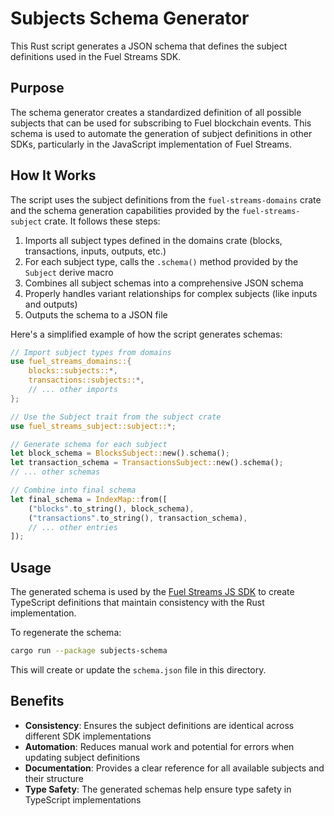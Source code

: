 # Subjects Schema Generator

This Rust script generates a JSON schema that defines the subject definitions used in the Fuel Streams SDK.

## Purpose

The schema generator creates a standardized definition of all possible subjects that can be used for subscribing to Fuel blockchain events. This schema is used to automate the generation of subject definitions in other SDKs, particularly in the JavaScript implementation of Fuel Streams.

## How It Works

The script uses the subject definitions from the `fuel-streams-domains` crate and the schema generation capabilities provided by the `fuel-streams-subject` crate. It follows these steps:

1. Imports all subject types defined in the domains crate (blocks, transactions, inputs, outputs, etc.)
2. For each subject type, calls the `.schema()` method provided by the `Subject` derive macro
3. Combines all subject schemas into a comprehensive JSON schema
4. Properly handles variant relationships for complex subjects (like inputs and outputs)
5. Outputs the schema to a JSON file

Here's a simplified example of how the script generates schemas:

```rust
// Import subject types from domains
use fuel_streams_domains::{
    blocks::subjects::*,
    transactions::subjects::*,
    // ... other imports
};

// Use the Subject trait from the subject crate
use fuel_streams_subject::subject::*;

// Generate schema for each subject
let block_schema = BlocksSubject::new().schema();
let transaction_schema = TransactionsSubject::new().schema();
// ... other schemas

// Combine into final schema
let final_schema = IndexMap::from([
    ("blocks".to_string(), block_schema),
    ("transactions".to_string(), transaction_schema),
    // ... other entries
]);
```

## Usage

The generated schema is used by the [Fuel Streams JS SDK](https://github.com/FuelLabs/fuel-streams-js/blob/main/packages/fuel-streams/src/subjects-def.ts) to create TypeScript definitions that maintain consistency with the Rust implementation.

To regenerate the schema:

```bash
cargo run --package subjects-schema
```

This will create or update the `schema.json` file in this directory.

## Benefits

- **Consistency**: Ensures the subject definitions are identical across different SDK implementations
- **Automation**: Reduces manual work and potential for errors when updating subject definitions
- **Documentation**: Provides a clear reference for all available subjects and their structure
- **Type Safety**: The generated schemas help ensure type safety in TypeScript implementations
